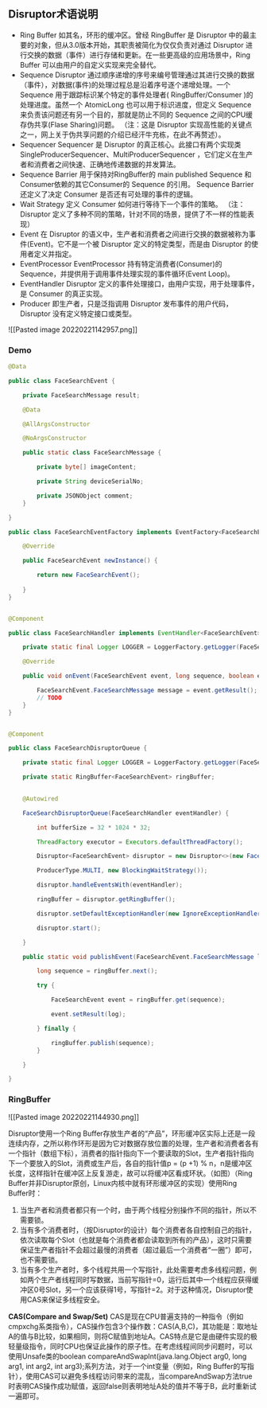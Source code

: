 ## **Disruptor术语说明**
- Ring Buffer
如其名，环形的缓冲区。曾经 RingBuffer 是 Disruptor 中的最主要的对象，但从3.0版本开始，其职责被简化为仅仅负责对通过 Disruptor 进行交换的数据（事件）进行存储和更新。在一些更高级的应用场景中，Ring Buffer 可以由用户的自定义实现来完全替代。
- Sequence Disruptor
通过顺序递增的序号来编号管理通过其进行交换的数据（事件），对数据(事件)的处理过程总是沿着序号逐个递增处理。一个 Sequence 用于跟踪标识某个特定的事件处理者( RingBuffer/Consumer )的处理进度。虽然一个 AtomicLong 也可以用于标识进度，但定义 Sequence 来负责该问题还有另一个目的，那就是防止不同的 Sequence 之间的CPU缓存伪共享(Flase Sharing)问题。
（注：这是 Disruptor 实现高性能的关键点之一，网上关于伪共享问题的介绍已经汗牛充栋，在此不再赘述）。
- Sequencer
Sequencer 是 Disruptor 的真正核心。此接口有两个实现类 SingleProducerSequencer、MultiProducerSequencer ，它们定义在生产者和消费者之间快速、正确地传递数据的并发算法。
- Sequence Barrier
用于保持对RingBuffer的 main published Sequence 和Consumer依赖的其它Consumer的 Sequence 的引用。 Sequence Barrier 还定义了决定 Consumer 是否还有可处理的事件的逻辑。
- Wait Strategy
定义 Consumer 如何进行等待下一个事件的策略。 （注：Disruptor 定义了多种不同的策略，针对不同的场景，提供了不一样的性能表现）
- Event
在 Disruptor 的语义中，生产者和消费者之间进行交换的数据被称为事件(Event)。它不是一个被 Disruptor 定义的特定类型，而是由 Disruptor 的使用者定义并指定。
- EventProcessor
EventProcessor 持有特定消费者(Consumer)的 Sequence，并提供用于调用事件处理实现的事件循环(Event Loop)。
- EventHandler
Disruptor 定义的事件处理接口，由用户实现，用于处理事件，是 Consumer 的真正实现。
- Producer
即生产者，只是泛指调用 Disruptor 发布事件的用户代码，Disruptor 没有定义特定接口或类型。

![[Pasted image 20220221142957.png]]

### Demo
```java
@Data

public class FaceSearchEvent {

	private FaceSearchMessage result;

	@Data

	@AllArgsConstructor

	@NoArgsConstructor

	public static class FaceSearchMessage {

		private byte[] imageContent;

		private String deviceSerialNo;

		private JSONObject comment;
	}

}

public class FaceSearchEventFactory implements EventFactory<FaceSearchEvent> {

	@Override

	public FaceSearchEvent newInstance() {

		return new FaceSearchEvent();
		
	}
}


@Component

public class FaceSearchHandler implements EventHandler<FaceSearchEvent> {

	private static final Logger LOGGER = LoggerFactory.getLogger(FaceSearchHandler.class);

	@Override

	public void onEvent(FaceSearchEvent event, long sequence, boolean endOfBatch) throws Exception {

		FaceSearchEvent.FaceSearchMessage message = event.getResult();
		// TODO
	}
}


@Component

public class FaceSearchDisruptorQueue {

	private static final Logger LOGGER = LoggerFactory.getLogger(FaceSearchDisruptorQueue.class);

	private static RingBuffer<FaceSearchEvent> ringBuffer;
  

	@Autowired

	FaceSearchDisruptorQueue(FaceSearchHandler eventHandler) {

		int bufferSize = 32 * 1024 * 32;

		ThreadFactory executor = Executors.defaultThreadFactory();

		Disruptor<FaceSearchEvent> disruptor = new Disruptor<>(new FaceSearchEventFactory(), bufferSize, executor,

		ProducerType.MULTI, new BlockingWaitStrategy());

		disruptor.handleEventsWith(eventHandler);

		ringBuffer = disruptor.getRingBuffer();

		disruptor.setDefaultExceptionHandler(new IgnoreExceptionHandler());

		disruptor.start();

	}

	public static void publishEvent(FaceSearchEvent.FaceSearchMessage log) {

		long sequence = ringBuffer.next();

		try {

			FaceSearchEvent event = ringBuffer.get(sequence);

			event.setResult(log);

		} finally {

			ringBuffer.publish(sequence);
		}

	}

}
```

### RingBuffer
![[Pasted image 20220221144930.png]]

Disruptor使用一个Ring Buffer存放生产者的“产品”，环形缓冲区实际上还是一段连续内存，之所以称作环形是因为它对数据存放位置的处理，生产者和消费者各有一个指针（数组下标），消费者的指针指向下一个要读取的Slot，生产者指针指向下一个要放入的Slot，消费或生产后，各自的指针值p = (p +1) % n，n是缓冲区长度，这样指针在缓冲区上反复游走，故可以将缓冲区看成环状。（如图）（Ring Buffer并非Disruptor原创，Linux内核中就有环形缓冲区的实现）使用Ring Buffer时：
1. 当生产者和消费者都只有一个时，由于两个线程分别操作不同的指针，所以不需要锁。
2. 当有多个消费者时，（按Disruptor的设计）每个消费者各自控制自己的指针，依次读取每个Slot（也就是每个消费者都会读取到所有的产品），这时只需要保证生产者指针不会超过最慢的消费者（超过最后一个消费者“一圈”）即可，也不需要锁。
3. 当有多个生产者时，多个线程共用一个写指针，此处需要考虑多线程问题，例如两个生产者线程同时写数据，当前写指针=0，运行后其中一个线程应获得缓冲区0号Slot，另一个应该获得1号，写指针=2。对于这种情况，Disruptor使用CAS来保证多线程安全。


**CAS(Compare and Swap/Set)**
CAS是现在CPU普遍支持的一种指令（例如cmpxchg系类指令），CAS操作包含3个操作数：CAS(A,B,C)，其功能是：取地址A的值与B比较，如果相同，则将C赋值到地址A。CAS特点是它是由硬件实现的极轻量级指令，同时CPU也保证此操作的原子性。在考虑线程间同步问题时，可以使用Unsafe类的boolean compareAndSwapInt(java.lang.Object arg0, long arg1, int arg2, int arg3);系列方法，对于一个int变量（例如，Ring Buffer的写指针），使用CAS可以避免多线程访问带来的混乱，当compareAndSwap方法true时表明CAS操作成功赋值，返回false则表明地址A处的值并不等于B，此时重新试一遍即可。